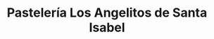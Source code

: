 ---
title: "Pastelería Los Angelitos de Santa Isabel"
url: /sevilla/pasteleria-los-angelitos-de-santa-isabel/
shop: pastelería
---
